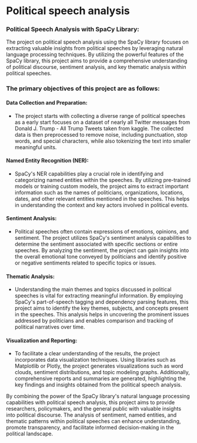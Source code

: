 # Political speech analysis

### Political Speech Analysis with SpaCy Library:
The project on political speech analysis using the SpaCy library focuses on extracting valuable insights from political speeches by leveraging natural language processing techniques. By utilizing the powerful features of the SpaCy library, this project aims to provide a comprehensive understanding of political discourse, sentiment analysis, and key thematic analysis within political speeches.

### The primary objectives of this project are as follows:

#### Data Collection and Preparation:
* The project starts with collecting a diverse range of political speeches as a early start focuses on a dataset of nearly all Twitter messages from Donald J. Trump - All Trump Tweets taken from kaggle. The collected data is then preprocessed to remove noise, including punctuation, stop words, and special characters, while also tokenizing the text into smaller meaningful units.


####  Named Entity Recognition (NER): 
* SpaCy's NER capabilities play a crucial role in identifying and categorizing named entities within the speeches. By utilizing pre-trained models or training custom models, the project aims to extract important information such as the names of politicians, organizations, locations, dates, and other relevant entities mentioned in the speeches. This helps in understanding the context and key actors involved in political events.


#### Sentiment Analysis:
* Political speeches often contain expressions of emotions, opinions, and sentiment. The project utilizes SpaCy's sentiment analysis capabilities to determine the sentiment associated with specific sections or entire speeches. By analyzing the sentiment, the project can gain insights into the overall emotional tone conveyed by politicians and identify positive or negative sentiments related to specific topics or issues.

#### Thematic Analysis: 
* Understanding the main themes and topics discussed in political speeches is vital for extracting meaningful information. By employing SpaCy's part-of-speech tagging and dependency parsing features, this project aims to identify the key themes, subjects, and concepts present in the speeches. This analysis helps in uncovering the prominent issues addressed by politicians and enables comparison and tracking of political narratives over time.


#### Visualization and Reporting: 
* To facilitate a clear understanding of the results, the project incorporates data visualization techniques. Using libraries such as Matplotlib or Plotly, the project generates visualizations such as word clouds, sentiment distributions, and topic modeling graphs. Additionally, comprehensive reports and summaries are generated, highlighting the key findings and insights obtained from the political speech analysis.

By combining the power of the SpaCy library's natural language processing capabilities with political speech analysis, this project aims to provide researchers, policymakers, and the general public with valuable insights into political discourse. The analysis of sentiment, named entities, and thematic patterns within political speeches can enhance understanding, promote transparency, and facilitate informed decision-making in the political landscape.

